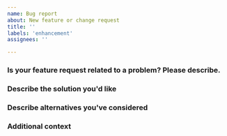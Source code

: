 ```yaml
---
name: Bug report
about: New feature or change request
title: ''
labels: 'enhancement'
assignees: ''

---
```


[//]: # (Lines in this format are considered as comments and will not be displayed.)

### Is your feature request related to a problem? Please describe.
[//]: # (A clear and concise description of what the problem is. Ex. I'm always frustrated when [...])

### Describe the solution you'd like
[//]: # (A clear and concise description of what you want to happen.)

### Describe alternatives you've considered
[//]: # (A clear and concise description of any alternative solutions or features you've considered.)

### Additional context
[//]: # (Add any other context or screenshots about the feature request here.)
